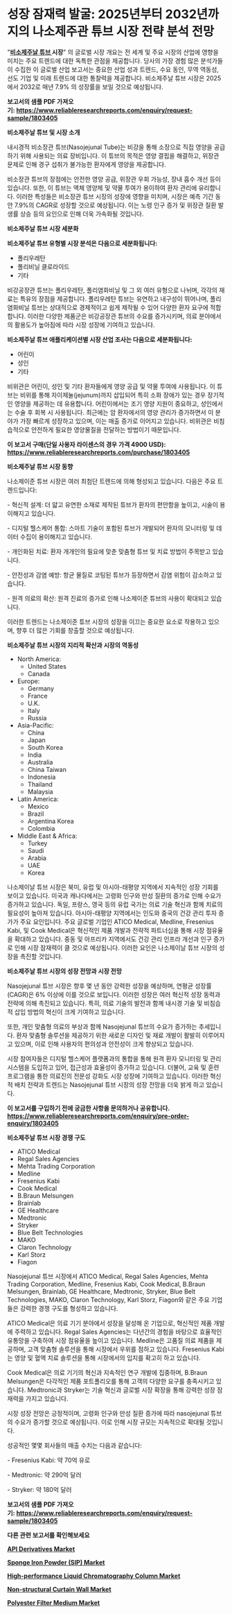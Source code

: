 <p><h1>성장 잠재력 발굴: 2025년부터 2032년까지의 나소제주관 튜브 시장 전략 분석 전망</h1></p><p>"<strong><a href="https://www.reliableresearchreports.com/nasojejunal-tube-r1803405?utm_campaign=106&utm_medium=7&utm_source=Github&utm_content=ia&utm_term=01022025&utm_id=nasojejunal-tube">비소제주날 튜브&nbsp;</a></strong><strong>시장</strong>" 의 글로벌 시장 개요는 전 세계 및 주요 시장의 산업에 영향을 미치는 주요 트렌드에 대한 독특한 관점을 제공합니다. 당사의 가장 경험 많은 분석가들이 수집한 이 글로벌 산업 보고서는 중요한 산업 성과 트렌드, 수요 동인, 무역 역동성, 선도 기업 및 미래 트렌드에 대한 통찰력을 제공합니다. 비소제주날 튜브 시장은 2025에서 2032로 매년 7.9% 의 성장률을 보일 것으로 예상됩니다.&nbsp;</p>
<p><strong>보고서의 샘플 PDF 가져오기:&nbsp;<a href="https://www.reliableresearchreports.com/enquiry/request-sample/1803405?utm_campaign=106&utm_medium=7&utm_source=Github&utm_content=ia&utm_term=01022025&utm_id=nasojejunal-tube">https://www.reliableresearchreports.com/enquiry/request-sample/1803405</a></strong></p>
<p><strong>비소제주날 튜브 및 시장 소개</strong></p>
<p><p>내시경적 비소장관 튜브(Nasojejunal Tube)는 비강을 통해 소장으로 직접 영양을 공급하기 위해 사용되는 의료 장비입니다. 이 튜브의 목적은 영양 결핍을 해결하고, 위장관 문제로 인해 경구 섭취가 불가능한 환자에게 영양을 제공합니다. </p><p>비소장관 튜브의 장점에는 안전한 영양 공급, 위장관 우회 가능성, 장내 흡수 개선 등이 있습니다. 또한, 이 튜브는 액체 영양제 및 약물 투여가 용이하여 환자 관리에 유리합니다. 이러한 특성들은 비소장관 튜브 시장의 성장에 영향을 미치며, 시장은 예측 기간 동안 7.9%의 CAGR로 성장할 것으로 예상됩니다. 이는 노령 인구 증가 및 위장관 질환 발생률 상승 등의 요인으로 인해 더욱 가속화될 것입니다.</p></p>
<p><strong>비소제주날 튜브 시장 세분화</strong></p>
<p><strong>비소제주날 튜브 유형별 시장 분석은 다음으로 세분화됩니다:</strong></p>
<p><ul><li>폴리우레탄</li><li>폴리비닐 클로라이드</li><li>기타</li></ul></p>
<p><p>비강공장관 튜브는 폴리우레탄, 폴리염화비닐 및 그 외 여러 유형으로 나뉘며, 각각의 재료는 특유의 장점을 제공합니다. 폴리우레탄 튜브는 유연하고 내구성이 뛰어나며, 폴리염화비닐 튜브는 상대적으로 경제적이고 쉽게 제작될 수 있어 다양한 환자 요구에 적합합니다. 이러한 다양한 제품군은 비강공장관 튜브의 수요를 증가시키며, 의료 분야에서의 활용도가 높아짐에 따라 시장 성장에 기여하고 있습니다.</p></p>
<p><strong>비소제주날 튜브 애플리케이션별 시장 산업 조사는 다음으로 세분화됩니다:</strong></p>
<p><ul><li>어린이</li><li>성인</li><li>기타</li></ul></p>
<p><p>비위관은 어린이, 성인 및 기타 환자들에게 영양 공급 및 약물 투여에 사용됩니다. 이 튜브는 비위를 통해 자이제눌(jejunum)까지 삽입되어 특히 소화 장애가 있는 경우 장기적인 영양을 제공하는 데 유용합니다. 어린이에서는 조기 영양 지원이 중요하고, 성인에서는 수술 후 회복 시 사용됩니다. 최근에는 암 환자에서의 영양 관리가 증가하면서 이 분야가 가장 빠르게 성장하고 있으며, 이는 매출 증가로 이어지고 있습니다. 비위관은 비침습적으로 안전하게 필요한 영양물질을 전달하는 방법이기 때문입니다.</p></p>
<p><strong>이 보고서 구매(단일 사용자 라이센스의 경우 가격 4900 USD): <a href="https://www.reliableresearchreports.com/purchase/1803405?utm_campaign=106&utm_medium=7&utm_source=Github&utm_content=ia&utm_term=01022025&utm_id=nasojejunal-tube">https://www.reliableresearchreports.com/purchase/1803405</a></strong></p>
<p><strong>비소제주날 튜브 시장 동향</strong></p>
<p><p>나소제이준 튜브 시장은 여러 최첨단 트렌드에 의해 형성되고 있습니다. 다음은 주요 트렌드입니다:</p><p>- 혁신적 설계: 더 얇고 유연한 소재로 제작된 튜브가 환자의 편안함을 높이고, 시술이 용이해지고 있습니다.</p><p>- 디지털 헬스케어 통합: 스마트 기술이 포함된 튜브가 개발되어 환자의 모니터링 및 데이터 수집이 용이해지고 있습니다.</p><p>- 개인화된 치료: 환자 개개인의 필요에 맞춘 맞춤형 튜브 및 치료 방법이 주목받고 있습니다.</p><p>- 안전성과 감염 예방: 항균 물질로 코팅된 튜브가 등장하면서 감염 위험이 감소하고 있습니다.</p><p>- 원격 의료의 확산: 원격 진료의 증가로 인해 나소제이준 튜브의 사용이 확대되고 있습니다.</p><p>이러한 트렌드는 나소제이준 튜브 시장의 성장을 이끄는 중요한 요소로 작용하고 있으며, 향후 더 많은 기회를 창출할 것으로 예상됩니다.</p></p>
<p><strong>비소제주날 튜브 시장의 지리적 확산과 시장의 역동성</strong></p>
<p><ul>
    <li>
        North America:
        <ul>
            <li>United States</li>
            <li>Canada</li>
        </ul>
    </li>
    <li>
        Europe:
        <ul>
            <li>Germany</li>
            <li>France</li>
            <li>U.K.</li>
            <li>Italy</li>
            <li>Russia</li>
        </ul>
    </li>
    <li>
        Asia-Pacific:
        <ul>
            <li>China</li>
            <li>Japan</li>
            <li>South Korea</li>
            <li>India</li>
            <li>Australia</li>
            <li>China Taiwan</li>
            <li>Indonesia</li>
            <li>Thailand</li>
            <li>Malaysia</li>
        </ul>
    </li>
    <li>
        Latin America:
        <ul>
            <li>Mexico</li>
            <li>Brazil</li>
            <li>Argentina Korea</li>
            <li>Colombia</li>
        </ul>
    </li>
    <li>
        Middle East & Africa:
        <ul>
            <li>Turkey</li>
            <li>Saudi</li>
            <li>Arabia</li>
            <li>UAE</li>
            <li>Korea</li>
        </ul>
    </li>
    </ul></p>
<p><p>나소제이날 튜브 시장은 북미, 유럽 및 아시아-태평양 지역에서 지속적인 성장 기회를 보이고 있습니다. 미국과 캐나다에서는 고령화 인구와 만성 질환의 증가로 인해 수요가 증가하고 있습니다. 독일, 프랑스, 영국 등의 유럽 국가는 의료 기술 혁신과 함께 치료의 필요성이 높아져 있습니다. 아시아-태평양 지역에서는 인도와 중국의 건강 관리 투자 증가가 주요 요인입니다. 주요 글로벌 기업인 ATICO Medical, Medline, Fresenius Kabi, 및 Cook Medical은 혁신적인 제품 개발과 전략적 파트너십을 통해 시장 점유율을 확대하고 있습니다. 중동 및 아프리카 지역에서도 건강 관리 인프라 개선과 인구 증가로 인해 시장 잠재력이 클 것으로 예상됩니다. 이러한 요인은 나소제이날 튜브 시장의 성장을 촉진할 것입니다.</p></p>
<p><strong>비소제주날 튜브 시장의 성장 전망과 시장 전망</strong></p>
<p><p>Nasojejunal 튜브 시장은 향후 몇 년 동안 강력한 성장을 예상하며, 연평균 성장률(CAGR)은 6% 이상에 이를 것으로 보입니다. 이러한 성장은 여러 혁신적 성장 동력과 전략에 의해 촉진되고 있습니다. 특히, 의료 기술의 발전과 함께 내시경 기술 및 비침습적 삽입 방법의 혁신이 크게 기여하고 있습니다.</p><p>또한, 개인 맞춤형 의료의 부상과 함께 Nasojejunal 튜브의 수요가 증가하는 추세입니다. 환자 맞춤형 솔루션을 제공하기 위한 새로운 디자인 및 재료 개발이 활발히 이루어지고 있으며, 이로 인해 사용자의 편의성과 안전성이 크게 향상되고 있습니다.</p><p>시장 참여자들은 디지털 헬스케어 플랫폼과의 통합을 통해 원격 환자 모니터링 및 관리 시스템을 도입하고 있어, 접근성과 효율성이 증가하고 있습니다. 더불어, 교육 및 훈련 프로그램을 통한 의료진의 전문성 강화도 시장 성장에 기여하고 있습니다. 이러한 혁신적 배치 전략과 트렌드는 Nasojejunal 튜브 시장의 성장 전망을 더욱 밝게 하고 있습니다.</p></p>
<p><strong>이 보고서를 구입하기 전에 궁금한 사항을 문의하거나 공유합니다. <a href="https://www.reliableresearchreports.com/enquiry/pre-order-enquiry/1803405?utm_campaign=106&utm_medium=7&utm_source=Github&utm_content=ia&utm_term=01022025&utm_id=nasojejunal-tube">https://www.reliableresearchreports.com/enquiry/pre-order-enquiry/1803405</a></strong></p>
<p><strong>비소제주날 튜브 시장 경쟁 구도</strong></p>
<p><ul><li>ATICO Medical</li><li>Regal Sales Agencies</li><li>Mehta Trading Corporation</li><li>Medline</li><li>Fresenius Kabi</li><li>Cook Medical</li><li>B.Braun Melsungen</li><li>Brainlab</li><li>GE Healthcare</li><li>Medtronic</li><li>Stryker</li><li>Blue Belt Technologies</li><li>MAKO</li><li>Claron Technology</li><li>Karl Storz</li><li>Fiagon</li></ul></p>
<p><p>Nasojejunal 튜브 시장에서 ATICO Medical, Regal Sales Agencies, Mehta Trading Corporation, Medline, Fresenius Kabi, Cook Medical, B.Braun Melsungen, Brainlab, GE Healthcare, Medtronic, Stryker, Blue Belt Technologies, MAKO, Claron Technology, Karl Storz, Fiagon와 같은 주요 기업들은 강력한 경쟁 구도를 형성하고 있습니다. </p><p>ATICO Medical은 의료 기기 분야에서 성장을 달성해 온 기업으로, 혁신적인 제품 개발에 주력하고 있습니다. Regal Sales Agencies는 다년간의 경험을 바탕으로 효율적인 유통망을 구축하여 시장 점유율을 높이고 있습니다. Medline은 고품질 의료 제품을 제공하며, 고객 맞춤형 솔루션을 통해 시장에서 우위를 점하고 있습니다. Fresenius Kabi는 영양 및 혈액 치료 솔루션을 통해 시장에서의 입지를 확고히 하고 있습니다. </p><p>Cook Medical은 의료 기기의 혁신과 지속적인 연구 개발에 집중하며, B.Braun Melsungen은 다각적인 제품 포트폴리오를 통해 고객의 다양한 요구를 충족시키고 있습니다. Medtronic과 Stryker는 기술 혁신과 글로벌 시장 확장을 통해 강력한 성장 잠재력을 가지고 있습니다.</p><p>시장 성장 전망은 긍정적이며, 고령화 인구와 만성 질환 증가에 따라 nasojejunal 튜브의 수요가 증가할 것으로 예상됩니다. 이로 인해 시장 규모는 지속적으로 확대될 것입니다. </p><p>성공적인 몇몇 회사들의 매출 수치는 다음과 같습니다:</p><p>- Fresenius Kabi: 약 70억 유로</p><p>- Medtronic: 약 290억 달러</p><p>- Stryker: 약 180억 달러</p></p>
<p><strong>보고서의 샘플 PDF 가져오기:&nbsp;<a href="https://www.reliableresearchreports.com/enquiry/request-sample/1803405?utm_campaign=106&utm_medium=7&utm_source=Github&utm_content=ia&utm_term=01022025&utm_id=nasojejunal-tube">https://www.reliableresearchreports.com/enquiry/request-sample/1803405</a></strong></p>
<p><strong></strong></p>
<p><strong></strong></p>
<p><strong></strong></p>
<p><strong></strong></p>
<p><strong>다른 관련 보고서를 확인해보세요</strong></p>
<p><strong><p><a href="https://github.com/klaassenmackenzie6/Market-Research-Report-List-1/blob/main/api-derivatives-market.md?utm_campaign=106&utm_medium=7&utm_source=Github&utm_content=ia&utm_term=01022025&utm_id=nasojejunal-tube">API Derivatives Market</a></p><p><a href="https://github.com/ahamdyzabira4/Market-Research-Report-List-1/blob/main/sponge-iron-powder-sip-market.md?utm_campaign=106&utm_medium=7&utm_source=Github&utm_content=ia&utm_term=01022025&utm_id=nasojejunal-tube">Sponge Iron Powder (SIP) Market</a></p><p><a href="https://github.com/tanekacalderon743/Market-Research-Report-List-1/blob/main/high-performance-liquid-chromatography-column-market.md?utm_campaign=106&utm_medium=7&utm_source=Github&utm_content=ia&utm_term=01022025&utm_id=nasojejunal-tube">High-performance Liquid Chromatography Column Market</a></p><p><a href="https://github.com/lvaill871987/Market-Research-Report-List-1/blob/main/non-structural-curtain-wall-market.md?utm_campaign=106&utm_medium=7&utm_source=Github&utm_content=ia&utm_term=01022025&utm_id=nasojejunal-tube">Non-structural Curtain Wall Market</a></p><p><a href="https://github.com/stephaniwo144/Market-Research-Report-List-1/blob/main/polyester-filter-medium-market.md?utm_campaign=106&utm_medium=7&utm_source=Github&utm_content=ia&utm_term=01022025&utm_id=nasojejunal-tube">Polyester Filter Medium Market</a></p></strong></p>
<p></p>
